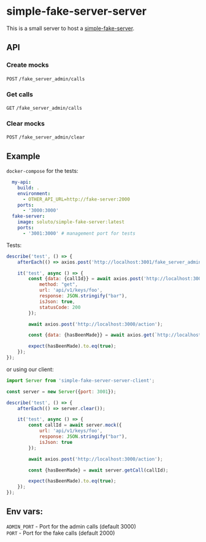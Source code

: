 # simple-fake-server-server
This is a small server to host a [simple-fake-server](https://github.com/Soluto/simple-fake-server).

## API

### Create mocks
`POST` `/fake_server_admin/calls`

### Get calls
`GET` `/fake_server_admin/calls`
### Clear mocks
`POST` `/fake_server_admin/clear`

## Example
`docker-compose` for the tests:
```yaml
  my-api:
    build: .
    environment:
      - OTHER_API_URL=http://fake-server:2000
    ports:
      - '3000:3000'
  fake-server:
    image: soluto/simple-fake-server:latest
    ports:
      - '3001:3000' # management port for tests
```

Tests:
```js
describe('test', () => {
    afterEach(() => axios.post('http://localhost:3001/fake_server_admin/clear'));

    it('test', async () => {
        const {data: {callId}} = await axios.post('http://localhost:3001/fake_server_admin/calls', {
            method: "get",
            url: 'api/v1/keys/foo',
            response: JSON.stringify("bar"),
            isJson: true,
            statusCode: 200
        });

        await axios.post('http://localhost:3000/action');

        const {data: {hasBeenMade}} = await axios.get(`http://localhost:3001/fake_server_admin/calls?callId=${callId}`);

        expect(hasBeenMade).to.eq(true);
    });
});
```
or using our client:
```js
import Server from 'simple-fake-server-server-client';

const server = new Server({port: 3001});

describe('test', () => {
    afterEach(() => server.clear());

    it('test', async () => {
        const callId = await server.mock({
            url: 'api/v1/keys/foo',
            response: JSON.stringify("bar"),
            isJson: true
        });

        await axios.post('http://localhost:3000/action');

        const {hasBeenMade} = await server.getCall(callId);

        expect(hasBeenMade).to.eq(true);
    });
});
```
## Env vars:  
`ADMIN_PORT` - Port for the admin calls (default 3000)  
`PORT` - Port for the fake calls (default 2000)  
